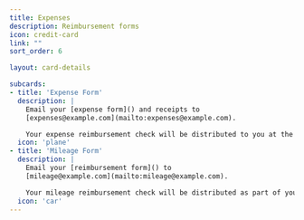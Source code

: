 ```yaml
---
title: Expenses
description: Reimbursement forms
icon: credit-card
link: ""
sort_order: 6

layout: card-details

subcards:
- title: 'Expense Form'
  description: |
    Email your [expense form]() and receipts to
    [expenses@example.com](mailto:expenses@example.com).

    Your expense reimbursement check will be distributed to you at the end of the month.
  icon: 'plane'
- title: 'Mileage Form'
  description: |
    Email your [reimbursement form]() to
    [mileage@example.com](mailto:mileage@example.com).

    Your mileage reimbursement check will be distributed as part of your next paycheck.
  icon: 'car'
---
```

